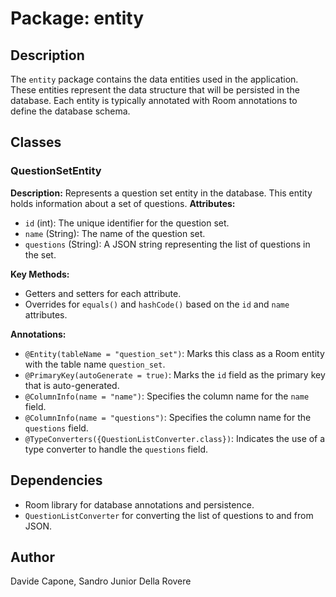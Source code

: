 # Package: entity

## Description
The `entity` package contains the data entities used in the application. These entities represent the data structure that will be persisted in the database. Each entity is typically annotated with Room annotations to define the database schema.

## Classes

### QuestionSetEntity
**Description:** Represents a question set entity in the database. This entity holds information about a set of questions.
**Attributes:**
- `id` (int): The unique identifier for the question set.
- `name` (String): The name of the question set.
- `questions` (String): A JSON string representing the list of questions in the set.

**Key Methods:**
- Getters and setters for each attribute.
- Overrides for `equals()` and `hashCode()` based on the `id` and `name` attributes.

**Annotations:**
- `@Entity(tableName = "question_set")`: Marks this class as a Room entity with the table name `question_set`.
- `@PrimaryKey(autoGenerate = true)`: Marks the `id` field as the primary key that is auto-generated.
- `@ColumnInfo(name = "name")`: Specifies the column name for the `name` field.
- `@ColumnInfo(name = "questions")`: Specifies the column name for the `questions` field.
- `@TypeConverters({QuestionListConverter.class})`: Indicates the use of a type converter to handle the `questions` field.

## Dependencies
- Room library for database annotations and persistence.
- `QuestionListConverter` for converting the list of questions to and from JSON.

## Author
Davide Capone, Sandro Junior Della Rovere